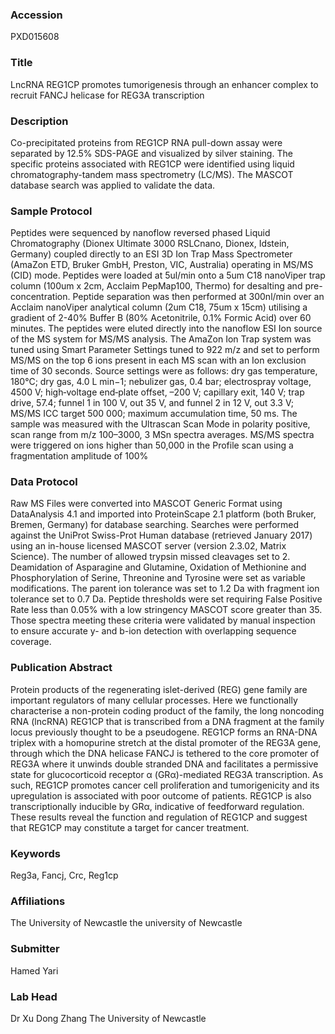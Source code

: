 ### Accession
PXD015608

### Title
LncRNA REG1CP promotes tumorigenesis through an enhancer complex to recruit FANCJ helicase for REG3A transcription

### Description
Co-precipitated proteins from REG1CP RNA pull-down assay were separated by 12.5% SDS-PAGE and visualized by silver staining. The specific proteins associated with REG1CP were identified using liquid chromatography-tandem mass spectrometry (LC/MS). The MASCOT database search was applied to validate the data.

### Sample Protocol
Peptides were sequenced by nanoflow reversed phased Liquid Chromatography (Dionex Ultimate 3000 RSLCnano, Dionex, Idstein, Germany) coupled directly to an ESI 3D Ion Trap Mass Spectrometer (AmaZon ETD, Bruker GmbH, Preston, VIC, Australia) operating in MS/MS (CID) mode. Peptides were loaded at 5ul/min onto a 5um C18 nanoViper trap column (100um x 2cm, Acclaim PepMap100, Thermo) for desalting and pre-concentration. Peptide separation was then performed at 300nl/min over an Acclaim nanoViper analytical column (2um C18, 75um x 15cm) utilising a gradient of 2-40% Buffer B (80% Acetonitrile, 0.1% Formic Acid) over 60 minutes.  The peptides were eluted directly into the nanoflow ESI Ion source of the MS system for MS/MS analysis. The AmaZon Ion Trap system was tuned using Smart Parameter Settings tuned to 922 m/z and set to perform MS/MS on the top 6 ions present in each MS scan with an Ion exclusion time of 30 seconds. Source settings were as follows: dry gas temperature, 180°C; dry gas, 4.0 L min−1; nebulizer gas, 0.4 bar; electrospray voltage, 4500 V; high‐voltage end‐plate offset, –200 V; capillary exit, 140 V; trap drive, 57.4; funnel 1 in 100 V, out 35 V, and funnel 2 in 12 V, out 3.3 V; MS/MS ICC target 500 000; maximum accumulation time, 50 ms. The sample was measured with the Ultrascan Scan Mode in polarity positive, scan range from m/z 100–3000, 3 MSn spectra averages. MS/MS spectra were triggered on ions higher than 50,000 in the Profile scan using a fragmentation amplitude of 100%

### Data Protocol
Raw MS Files were converted into MASCOT Generic Format using DataAnalysis 4.1 and imported into ProteinScape 2.1 platform (both Bruker, Bremen, Germany) for database searching. Searches were performed against the UniProt Swiss-Prot Human database (retrieved January 2017) using an in-house licensed MASCOT server (version 2.3.02, Matrix Science). The number of allowed trypsin missed cleavages set to 2. Deamidation of Asparagine and Glutamine, Oxidation of Methionine and Phosphorylation of Serine, Threonine and Tyrosine were set as variable modifications. The parent ion tolerance was set to 1.2 Da with fragment ion tolerance set to 0.7 Da. Peptide thresholds were set requiring False Positive Rate less than 0.05% with a low stringency MASCOT score greater than 35. Those spectra meeting these criteria were validated by manual inspection to ensure accurate y- and b-ion detection with overlapping sequence coverage.

### Publication Abstract
Protein products of the regenerating islet-derived (REG) gene family are important regulators of many cellular processes. Here we functionally characterise a non-protein coding product of the family, the long noncoding RNA (lncRNA) REG1CP that is transcribed from a DNA fragment at the family locus previously thought to be a pseudogene. REG1CP forms an RNA-DNA triplex with a homopurine stretch at the distal promoter of the REG3A gene, through which the DNA helicase FANCJ is tethered to the core promoter of REG3A where it unwinds double stranded DNA and facilitates a permissive state for glucocorticoid receptor &#x3b1; (GR&#x3b1;)-mediated REG3A transcription. As such, REG1CP promotes cancer cell proliferation and tumorigenicity and its upregulation is associated with poor outcome of patients. REG1CP is also transcriptionally inducible by GR&#x3b1;, indicative of feedforward regulation. These results reveal the function and regulation of REG1CP and suggest that REG1CP may constitute a target for cancer treatment.

### Keywords
Reg3a, Fancj, Crc, Reg1cp

### Affiliations
The University of Newcastle
the university of Newcastle

### Submitter
Hamed Yari

### Lab Head
Dr Xu Dong Zhang
The University of Newcastle


